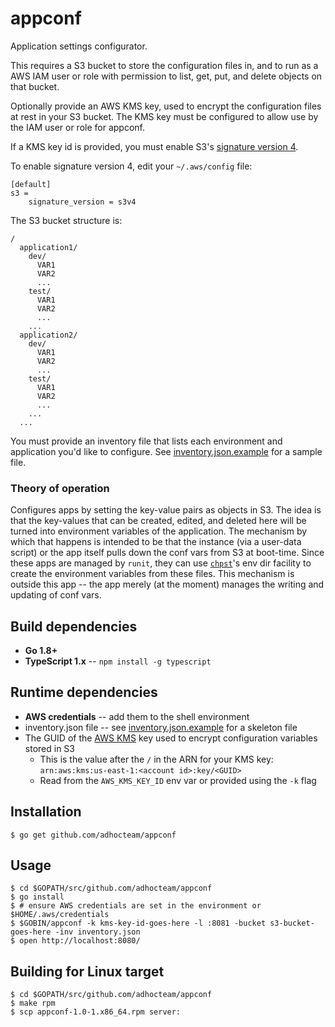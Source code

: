 appconf
=======

Application settings configurator.

This requires a S3 bucket to store the configuration files in, and to run as a
AWS IAM user or role with permission to list, get, put, and delete objects on that bucket.

Optionally provide an AWS KMS key, used to encrypt the configuration files at rest in your S3 bucket. The KMS key must be configured to allow use by the IAM user or role for appconf.

If a KMS key id is provided, you must enable S3's [signature version 4](http://docs.aws.amazon.com/AmazonS3/latest/dev/UsingAWSSDK.html#specify-signature-version).

To enable signature version 4, edit your `~/.aws/config` file:

```
[default]
s3 =
    signature_version = s3v4
```

The S3 bucket structure is:

```
/
  application1/
    dev/
      VAR1
      VAR2
      ...
    test/
      VAR1
      VAR2
      ...
    ...
  application2/
    dev/
      VAR1
      VAR2
      ...
    test/
      VAR1
      VAR2
      ...
    ...
  ...
```

You must provide an inventory file that lists each environment and application you'd like
to configure. See [inventory.json.example](inventory.json.example) for a sample file.

### Theory of operation

Configures apps by setting the key-value pairs as objects in S3. The idea is
that the key-values that can be created, edited, and deleted here will be turned
into environment variables of the application. The mechanism by which that
happens is intended to be that the instance (via a user-data script) or the app
itself pulls down the conf vars from S3 at boot-time. Since these apps are
managed by `runit`, they can use
[`chpst`](http://smarden.org/runit/chpst.8.html)'s env dir facility to create
the environment variables from these files. This mechanism is outside this app
-- the app merely (at the moment) manages the writing and updating of conf vars.

Build dependencies
------------------

* **Go 1.8+**
* **TypeScript 1.x** -- `npm install -g typescript`

Runtime dependencies
--------------------

* **AWS credentials** -- add them to the shell environment
* inventory.json file -- see [inventory.json.example](inventory.json.example) for a skeleton file
* The GUID of the [AWS KMS](https://aws.amazon.com/kms/) key used to encrypt configuration variables stored in S3
    - This is the value after the `/` in the ARN for your KMS key: `arn:aws:kms:us-east-1:<account id>:key/<GUID>`
    - Read from the `AWS_KMS_KEY_ID` env var or provided using the `-k` flag

Installation
------------

``` shell
$ go get github.com/adhocteam/appconf
```

Usage
-----

``` shell
$ cd $GOPATH/src/github.com/adhocteam/appconf
$ go install
$ # ensure AWS credentials are set in the environment or $HOME/.aws/credentials
$ $GOBIN/appconf -k kms-key-id-goes-here -l :8081 -bucket s3-bucket-goes-here -inv inventory.json
$ open http://localhost:8080/
```

Building for Linux target
-------------------------

``` shell
$ cd $GOPATH/src/github.com/adhocteam/appconf
$ make rpm
$ scp appconf-1.0-1.x86_64.rpm server:
```

